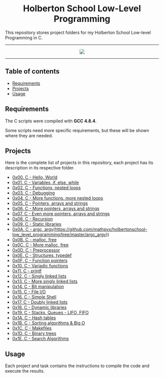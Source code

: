<h1 align="center">Holberton School Low-Level Programming</h1>
This repository stores project folders for my Holberton School Low-level Programming in C.

---

<p align="center">
<a target="_blank" href="https://www.holbertonschool.com/"><img src="https://github.com/monoprosito/holbertonschool-low_level_programming/blob/master/holby.jpg?raw=true"></a>
</p>

---

## Table of contents
- [Requirements](#requirements)
- [Projects](#projects)
- [Usage](#usage)

## Requirements

The C scripts were compiled with **GCC 4.8.4**.

Some scripts need more specific requirements, but these will be shown where they are needed.

## Projects
Here is the complete list of projects in this repository, each project has its description in its respective folder.

* [0x00. C - Hello, World](https://github.com/mathpvx/holbertonschool-low_level_programming/tree/master/hello_world)
* [0x01. C - Variables, if, else, while](https://github.com/mathpvx/holbertonschool-low_level_programming/tree/master/0x01-variables_if_else_while)
* [0x02. C - Functions, nested loops](https://github.com/mathpvx/holbertonschool-low_level_programming/tree/master/0x02-functions_nested_loops)
* [0x03. C - Debugging](https://github.com/mathpvx/holbertonschool-low_level_programming/tree/master/0x03-debugging)
* [0x04. C - More functions, more nested loops](https://github.com/mathpvx/holbertonschool-low_level_programming/tree/master/0x04-more_functions_nested_loops)
* [0x05. C - Pointers, arrays and strings](https://github.com/mathpvx/holbertonschool-low_level_programming/tree/master/0x05-pointers_arrays_strings)
* [0x06. C - More pointers, arrays and strings](https://github.com/mathpvx/holbertonschool-low_level_programming/tree/master/0x06-pointers_arrays_strings)
* [0x07. C - Even more pointers, arrays and strings](https://github.com/mathpvx/holbertonschool-low_level_programming/tree/master/0x07-pointers_arrays_strings)
* [0x08. C - Recursion](https://github.com/mathpvx/holbertonschool-low_level_programming/tree/master/0x08-recursion)
* [0x09. C - Static libraries](https://github.com/mathpvx/holbertonschool-low_level_programming/tree/master/0x09-static_libraries)
* [0x0A. C - argc, argv]([https://github.com/mathpvx/holbertonschool-low_level_programming/tree/master/0x0A-argc_argv])(https://github.com/mathpvx/holbertonschool-low_level_programming/tree/master/argc_argv))
* [0x0B. C - malloc, free](https://github.com/mathpvx/holbertonschool-low_level_programming/tree/master/0x0B-malloc_free)
* [0x0C. C - More malloc, free](https://github.com/mathpvx/holbertonschool-low_level_programming/tree/master/0x0C-more_malloc_free)
* [0x0D. C - Preprocessor](https://github.com/mathpvx/holbertonschool-low_level_programming/tree/master/0x0D-preprocessor)
* [0x0E. C - Structures, typedef](https://github.com/mathpvx/holbertonschool-low_level_programming/tree/master/0x0E-structures_typedef)
* [0x0F. C - Function pointers](https://github.com/mathpvx/holbertonschool-low_level_programming/tree/master/0x0F-function_pointers)
* [0x10. C - Variadic functions](https://github.com/mathpvx/holbertonschool-low_level_programming/tree/master/0x10-variadic_functions)
* [0x11. C - printf](https://github.com/monoprosito/printf)
* [0x12. C - Singly linked lists](https://github.com/mathpvx/holbertonschool-low_level_programming/tree/master/0x12-singly_linked_lists)
* [0x13. C - More singly linked lists](https://github.com/mathpvx/holbertonschool-low_level_programming/tree/master/0x13-more_singly_linked_lists)
* [0x14. C - Bit manipulation](https://github.com/mathpvx/holbertonschool-low_level_programming/tree/master/0x14-bit_manipulation)
* [0x15. C - File I/O](https://github.com/mathpvx/holbertonschool-low_level_programming/tree/master/0x15-file_io)
* [0x16. C - Simple Shell](https://github.com/mathpvx/simple_shell)
* [0x17. C - Doubly linked lists](https://github.com/mathpvx/holbertonschool-low_level_programming/tree/master/0x17-doubly_linked_lists)
* [0x18. C - Dynamic libraries](https://github.com/mathpvx/holbertonschool-low_level_programming/tree/master/0x18-dynamic_libraries)
* [0x19. C - Stacks, Queues - LIFO, FIFO](https://github.com/mathpvx/monty)
* [0x1A. C - Hash tables](https://github.com/mathpvx/holbertonschool-low_level_programming/tree/master/0x1A-hash_tables)
* [0x1B. C - Sorting algorithms & Big O](https://github.com/mathpvx/sorting_algorithms)
* [0x1C. C - Makefiles](https://github.com/mathpvx/holbertonschool-low_level_programming/tree/master/0x1C-makefiles)
* [0x1D. C - Binary trees](https://github.com/mathpvx/binary_trees)
* [0x1E. C - Search Algorithms](https://github.com/mathpvx/holbertonschool-low_level_programming/tree/master/0x1E-search_algorithms)

## Usage
Each project and task contains the instructions to compile the code and execute the results.
